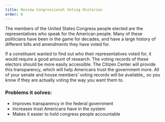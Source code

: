 ```yaml
---
title: Review Congressional Voting Histories
order: 0
---
```


The members of the United States Congress people elected are the representatives who speak for the American people. Many of these politicians have been in the game for decades, and have a large history of different bills and amendments they have voted for. 

If a constituent wanted to find out who their representatives voted for, it would require a good amount of research. The voting records of these electors should be more easily accessible. The Citizen Center will provide this transparency, which will help Americans trust the government more. All of your senate and house members’ voting records will be available,, so you know if they are actually voting the way you want them to.

### Problems it solves:
- Improves transparency in the federal government
- Increases trust Americans have in the system
- Makes it easier to hold congress people accountable
